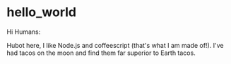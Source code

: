 # hello_world

Hi Humans:

Hubot here, I like Node.js and coffeescript (that's what I am made of!).
I've had tacos on the moon and find them far superior to Earth tacos.
